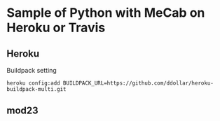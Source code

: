 # Sample of Python with MeCab on Heroku or Travis

## Heroku

Buildpack setting

```
heroku config:add BUILDPACK_URL=https://github.com/ddollar/heroku-buildpack-multi.git
```

## mod23
